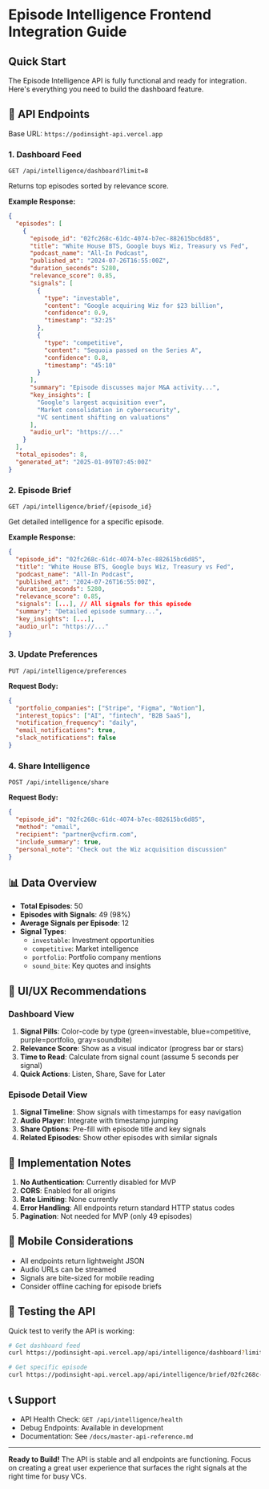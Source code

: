 # Episode Intelligence Frontend Integration Guide

## Quick Start

The Episode Intelligence API is fully functional and ready for integration. Here's everything you need to build the dashboard feature.

## 🚀 API Endpoints

Base URL: `https://podinsight-api.vercel.app`

### 1. Dashboard Feed
```http
GET /api/intelligence/dashboard?limit=8
```

Returns top episodes sorted by relevance score.

**Example Response:**
```json
{
  "episodes": [
    {
      "episode_id": "02fc268c-61dc-4074-b7ec-882615bc6d85",
      "title": "White House BTS, Google buys Wiz, Treasury vs Fed",
      "podcast_name": "All-In Podcast",
      "published_at": "2024-07-26T16:55:00Z",
      "duration_seconds": 5280,
      "relevance_score": 0.85,
      "signals": [
        {
          "type": "investable",
          "content": "Google acquiring Wiz for $23 billion",
          "confidence": 0.9,
          "timestamp": "32:25"
        },
        {
          "type": "competitive",
          "content": "Sequoia passed on the Series A",
          "confidence": 0.8,
          "timestamp": "45:10"
        }
      ],
      "summary": "Episode discusses major M&A activity...",
      "key_insights": [
        "Google's largest acquisition ever",
        "Market consolidation in cybersecurity",
        "VC sentiment shifting on valuations"
      ],
      "audio_url": "https://..."
    }
  ],
  "total_episodes": 8,
  "generated_at": "2025-01-09T07:45:00Z"
}
```

### 2. Episode Brief
```http
GET /api/intelligence/brief/{episode_id}
```

Get detailed intelligence for a specific episode.

**Example Response:**
```json
{
  "episode_id": "02fc268c-61dc-4074-b7ec-882615bc6d85",
  "title": "White House BTS, Google buys Wiz, Treasury vs Fed",
  "podcast_name": "All-In Podcast",
  "published_at": "2024-07-26T16:55:00Z",
  "duration_seconds": 5280,
  "relevance_score": 0.85,
  "signals": [...], // All signals for this episode
  "summary": "Detailed episode summary...",
  "key_insights": [...],
  "audio_url": "https://..."
}
```

### 3. Update Preferences
```http
PUT /api/intelligence/preferences
```

**Request Body:**
```json
{
  "portfolio_companies": ["Stripe", "Figma", "Notion"],
  "interest_topics": ["AI", "fintech", "B2B SaaS"],
  "notification_frequency": "daily",
  "email_notifications": true,
  "slack_notifications": false
}
```

### 4. Share Intelligence
```http
POST /api/intelligence/share
```

**Request Body:**
```json
{
  "episode_id": "02fc268c-61dc-4074-b7ec-882615bc6d85",
  "method": "email",
  "recipient": "partner@vcfirm.com",
  "include_summary": true,
  "personal_note": "Check out the Wiz acquisition discussion"
}
```

## 📊 Data Overview

- **Total Episodes**: 50
- **Episodes with Signals**: 49 (98%)
- **Average Signals per Episode**: 12
- **Signal Types**:
  - `investable`: Investment opportunities
  - `competitive`: Market intelligence
  - `portfolio`: Portfolio company mentions
  - `sound_bite`: Key quotes and insights

## 🎨 UI/UX Recommendations

### Dashboard View
1. **Signal Pills**: Color-code by type (green=investable, blue=competitive, purple=portfolio, gray=soundbite)
2. **Relevance Score**: Show as a visual indicator (progress bar or stars)
3. **Time to Read**: Calculate from signal count (assume 5 seconds per signal)
4. **Quick Actions**: Listen, Share, Save for Later

### Episode Detail View
1. **Signal Timeline**: Show signals with timestamps for easy navigation
2. **Audio Player**: Integrate with timestamp jumping
3. **Share Options**: Pre-fill with episode title and key signals
4. **Related Episodes**: Show other episodes with similar signals

## 🔧 Implementation Notes

1. **No Authentication**: Currently disabled for MVP
2. **CORS**: Enabled for all origins
3. **Rate Limiting**: None currently
4. **Error Handling**: All endpoints return standard HTTP status codes
5. **Pagination**: Not needed for MVP (only 49 episodes)

## 📱 Mobile Considerations

- All endpoints return lightweight JSON
- Audio URLs can be streamed
- Signals are bite-sized for mobile reading
- Consider offline caching for episode briefs

## 🚦 Testing the API

Quick test to verify the API is working:

```bash
# Get dashboard feed
curl https://podinsight-api.vercel.app/api/intelligence/dashboard?limit=5

# Get specific episode
curl https://podinsight-api.vercel.app/api/intelligence/brief/02fc268c-61dc-4074-b7ec-882615bc6d85
```

## 📞 Support

- API Health Check: `GET /api/intelligence/health`
- Debug Endpoints: Available in development
- Documentation: See `/docs/master-api-reference.md`

---

**Ready to Build!** The API is stable and all endpoints are functioning. Focus on creating a great user experience that surfaces the right signals at the right time for busy VCs.